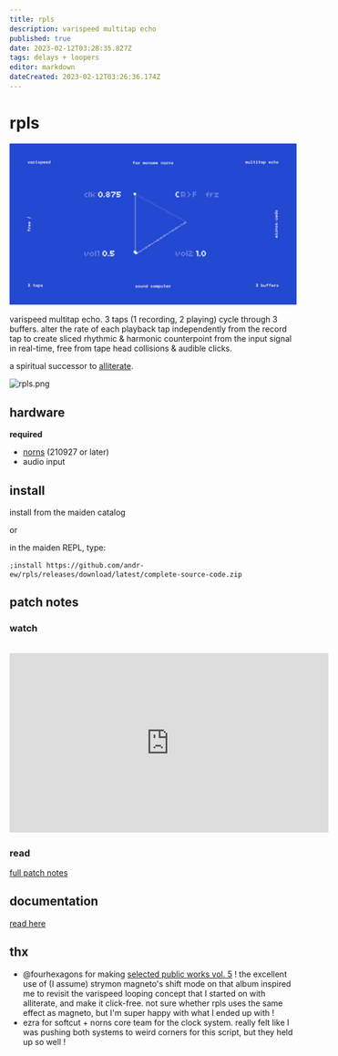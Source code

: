 ```yaml
---
title: rpls
description: varispeed multitap echo
published: true
date: 2023-02-12T03:28:35.827Z
tags: delays + loopers
editor: markdown
dateCreated: 2023-02-12T03:26:36.174Z
---
```


# rpls

![cover](https://github.com/andr-ew/rpls/raw/main/lib/doc/img/rpls_cover.gif)

varispeed multitap echo. 3 taps (1 recording, 2 playing) cycle through 3 buffers. alter the rate of each playback tap independently from the record tap to create sliced rhythmic & harmonic counterpoint from the input signal in real-time, free from tape head collisions & audible clicks.

a spiritual successor to [alliterate](https://github.com/andr-ew/prosody#alliterate).

![rpls.png](/community/andrew/rpls.png)

## hardware

**required**

- [norns](https://github.com/p3r7/awesome-monome-norns) (210927 or later)
- audio input

## install

install from the maiden catalog

or

in the maiden REPL, type:

```
;install https://github.com/andr-ew/rpls/releases/download/latest/complete-source-code.zip
```
## patch notes

### watch

<br>
<iframe width="560" height="315" src="https://www.youtube.com/embed/AUcsdTWoAys" title="YouTube video player" frameborder="0" allow="accelerometer; autoplay; clipboard-write; encrypted-media; gyroscope; picture-in-picture; web-share" allowfullscreen></iframe>
<br>

### read

[full patch notes](https://github.com/andr-ew/rpls/blob/main/lib/doc/patch-notes.md)


## documentation

[read here](https://github.com/andr-ew/rpls)

## thx

- @fourhexagons for making [selected public works vol. 5](https://lightbath.bandcamp.com/album/selected-public-works-vol-5) ! the excellent use of (I assume) strymon magneto's shift mode on that album inspired me to revisit the varispeed looping concept that I started on with alliterate, and make it click-free. not sure whether rpls uses the same effect as magneto, but I'm super happy with what I ended up with !
- ezra for softcut + norns core team for the clock system. really felt like I was pushing both systems to weird corners for this script, but they held up so well !


